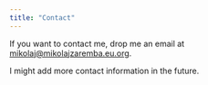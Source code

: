 ```yaml
---
title: "Contact"
---
```


If you want to contact me, drop me an email at [mikolaj@mikolajzaremba.eu.org](mailto:mikolaj@mikolajzaremba.eu.org).

I might add more contact information in the future. 